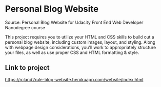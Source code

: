 # Personal Blog Website

Source: Personal Blog Website for Udacity Front End Web Developer Nanodegree course

This project requires you to utilize your HTML and CSS skills to build out a personal blog website, including custom images, layout, and styling. Along with webpage design considerations, you'll work to appropriately structure your files, as well as use proper CSS and HTML formatting & style.

## Link to project
https://roland2rule-blog-website.herokuapp.com/website/index.html


